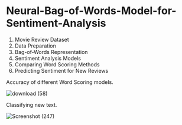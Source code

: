 # Neural-Bag-of-Words-Model-for-Sentiment-Analysis

1. Movie Review Dataset
2. Data Preparation
3. Bag-of-Words Representation
4. Sentiment Analysis Models
5. Comparing Word Scoring Methods
6. Predicting Sentiment for New Reviews

Accuracy of different Word Scoring models.

![download (58)](https://user-images.githubusercontent.com/20074508/137641841-207b6e9b-a7e7-4e7c-a9e0-6f6efb2f31a0.png)

Classifying new text.

![Screenshot (247)](https://user-images.githubusercontent.com/20074508/137641858-73bf16b5-d20d-4472-a641-c719af479925.png)
